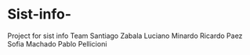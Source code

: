 # Sist-info-
Project for sist info 
Team
Santiago Zabala
Luciano Minardo
Ricardo Paez 
Sofia Machado
Pablo Pellicioni
